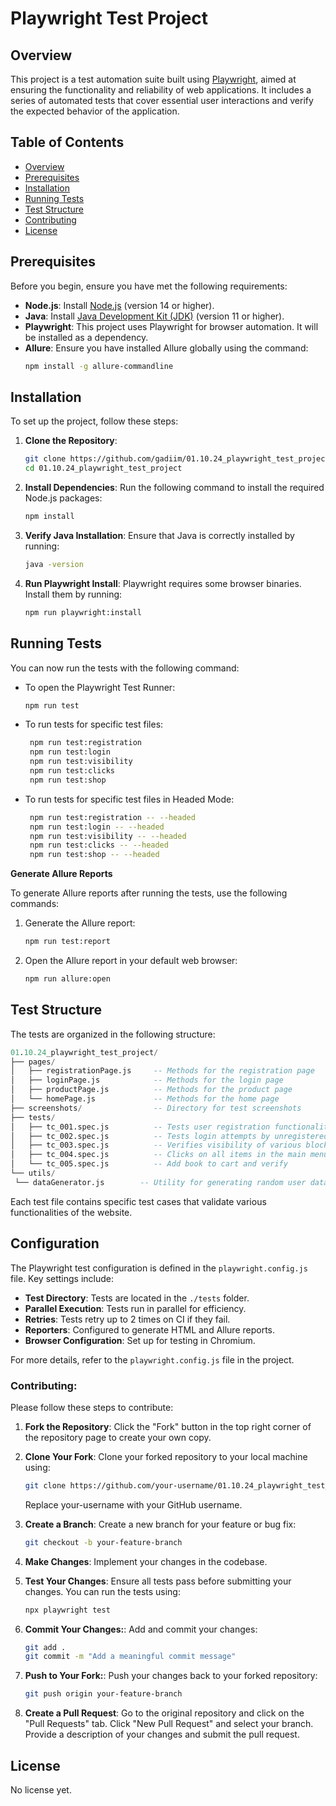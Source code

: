 # Playwright Test Project

## Overview

This project is a test automation suite built using [Playwright](https://playwright.dev/), aimed at ensuring the functionality and reliability of web applications. It includes a series of automated tests that cover essential user interactions and verify the expected behavior of the application.

## Table of Contents
- [Overview](#overview)
- [Prerequisites](#prerequisites)
- [Installation](#installation)
- [Running Tests](#running-tests)
- [Test Structure](#test-structure)
- [Contributing](#contributing)
- [License](#license)


## Prerequisites

Before you begin, ensure you have met the following requirements:

- **Node.js**: Install [Node.js](https://nodejs.org/) (version 14 or higher).
- **Java**: Install [Java Development Kit (JDK)](https://www.oracle.com/java/technologies/javase/jdk23-archive-downloads.html) (version 11 or higher).
- **Playwright**: This project uses Playwright for browser automation. It will be installed as a dependency.
- **Allure**: Ensure you have installed Allure globally using the command:
  ```bash
  npm install -g allure-commandline

## Installation

To set up the project, follow these steps:

1. **Clone the Repository**:
   ```bash
   git clone https://github.com/gadiim/01.10.24_playwright_test_project.git
   cd 01.10.24_playwright_test_project
   ```
2. **Install Dependencies**: Run the following command to install the required Node.js packages:
   ```bash
   npm install
   ```
3. **Verify Java Installation**: Ensure that Java is correctly installed by running:
   ```bash
   java -version
   ```
4. **Run Playwright Install**: Playwright requires some browser binaries. Install them by running:
   ```bash
   npm run playwright:install
   ```

## Running Tests

You can now run the tests with the following command:
- To open the Playwright Test Runner:
   ```bash
   npm run test
   ```
- To run tests for specific test files:
  ```bash
   npm run test:registration
   npm run test:login
   npm run test:visibility
   npm run test:сlicks
   npm run test:shop
   ```
- To run tests for specific test files in Headed Mode:
  ```bash
   npm run test:registration -- --headed
   npm run test:login -- --headed
   npm run test:visibility -- --headed
   npm run test:сlicks -- --headed
   npm run test:shop -- --headed
   ```
  
**Generate Allure Reports**

To generate Allure reports after running the tests, use the following commands:
1. Generate the Allure report:
   ```bash
   npm run test:report
   ```

2. Open the Allure report in your default web browser:
   ```bash
   npm run allure:open
   ```
   
## Test Structure

The tests are organized in the following structure:
   ```sql
01.10.24_playwright_test_project/
├── pages/
│   ├── registrationPage.js     -- Methods for the registration page
│   ├── loginPage.js            -- Methods for the login page
│   ├── productPage.js          -- Methods for the product page
│   └── homePage.js             -- Methods for the home page
├── screenshots/                -- Directory for test screenshots
├── tests/
│   ├── tc_001.spec.js          -- Tests user registration functionality
│   ├── tc_002.spec.js          -- Tests login attempts by unregistered users
│   ├── tc_003.spec.js          -- Verifies visibility of various blocks on the home page
│   ├── tc_004.spec.js          -- Clicks on all items in the main menu
│   └── tc_005.spec.js          -- Add book to cart and verify
└── utils/
    └── dataGenerator.js        -- Utility for generating random user data
   ```
Each test file contains specific test cases that validate various functionalities of the website.

## Configuration

The Playwright test configuration is defined in the `playwright.config.js` file. Key settings include:

- **Test Directory**: Tests are located in the `./tests` folder.
- **Parallel Execution**: Tests run in parallel for efficiency.
- **Retries**: Tests retry up to 2 times on CI if they fail.
- **Reporters**: Configured to generate HTML and Allure reports.
- **Browser Configuration**: Set up for testing in Chromium.

For more details, refer to the `playwright.config.js` file in the project.

### Contributing:

Please follow these steps to contribute:

1. **Fork the Repository**: Click the "Fork" button in the top right corner of the repository page to create your own copy.

2. **Clone Your Fork**: Clone your forked repository to your local machine using:
   ```bash
   git clone https://github.com/your-username/01.10.24_playwright_test_project.git
   ```
   Replace your-username with your GitHub username.

3. **Create a Branch**: Create a new branch for your feature or bug fix:
   ```bash
   git checkout -b your-feature-branch
   ```

4. **Make Changes**: Implement your changes in the codebase.

5. **Test Your Changes**: Ensure all tests pass before submitting your changes. You can run the tests using:
   ```bash
   npx playwright test
   ```

6. **Commit Your Changes:**: Add and commit your changes:
   ```bash
   git add .
   git commit -m "Add a meaningful commit message"
   ```
 
7. **Push to Your Fork:**: Push your changes back to your forked repository:
   ```bash
   git push origin your-feature-branch
   ```     
8. **Create a Pull Request**: Go to the original repository and click on the "Pull Requests" tab. Click "New Pull Request" and select your branch. Provide a description of your changes and submit the pull request.

 ## License

 No license yet.
